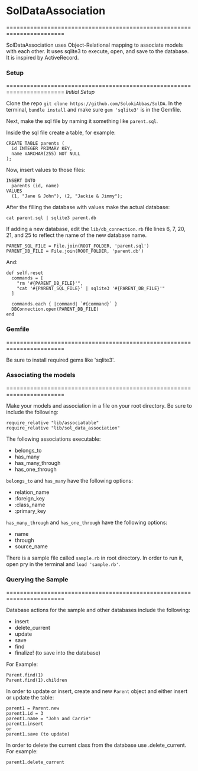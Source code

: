 # SolDataAssociation
=======================================================================

SolDataAssociation uses Object-Relational mapping to associate models with each other. It uses sqlite3 to execute, open, and save to the database. It is inspired by ActiveRecord.

### Setup
=======================================================================
*Initial Setup*

Clone the repo `git clone https://github.com/SolokiAbbas/SolDA`. In the terminal, `bundle install` and make sure `gem 'sqlite3'` is in the Gemfile.

Next, make the sql file by naming it something like `parent.sql`.

Inside the sql file create a table, for example:

```
CREATE TABLE parents (
  id INTEGER PRIMARY KEY,
  name VARCHAR(255) NOT NULL
);
```

Now, insert values to those files:

```
INSERT INTO
  parents (id, name)
VALUES
  (1, "Jane & John"), (2, "Jackie & Jimmy");
```

After the filling the database with values make the actual database:

```
cat parent.sql | sqlite3 parent.db
```

If adding a new database, edit the `lib/db_connection.rb` file lines 6, 7, 20, 21, and 25 to reflect the name of the new database name.

```
PARENT_SQL_FILE = File.join(ROOT_FOLDER, 'parent.sql')
PARENT_DB_FILE = File.join(ROOT_FOLDER, 'parent.db')
```

And:

```
def self.reset
  commands = [
    "rm '#{PARENT_DB_FILE}'",
    "cat '#{PARENT_SQL_FILE}' | sqlite3 '#{PARENT_DB_FILE}'"
  ]

  commands.each { |command| `#{command}` }
  DBConnection.open(PARENT_DB_FILE)
end
```

### Gemfile
=======================================================================

Be sure to install required gems like 'sqlite3'.


### Associating the models
=======================================================================

Make your models and association in a file on your root directory. Be sure to include the following:

```
require_relative "lib/associatable"
require_relative "lib/sol_data_association"
```

The following associations executable:

* belongs_to
* has_many
* has_many_through
* has_one_through

`belongs_to` and `has_many` have the following options:

* relation_name
* :foreign_key
* :class_name
* :primary_key

`has_many_through` and `has_one_through` have the following options:

* name
* through
* source_name


There is a sample file called `sample.rb` in root directory. In order to run it, open pry in the terminal and `load 'sample.rb'`.

### Querying the Sample
=======================================================================

Database actions for the sample and other databases include the following:

* insert
* delete_current
* update
* save
* find
* finalize! (to save into the database)

For Example:

```
Parent.find(1)
Parent.find(1).children
```

In order to update or insert, create and new `Parent` object and either insert or update the table:

```
parent1 = Parent.new
parent1.id = 3
parent1.name = "John and Carrie"
parent1.insert
or
parent1.save (to update)
```

In order to delete the current class from the database use .delete_current. For example:

```
parent1.delete_current
```

